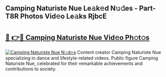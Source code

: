## Camping Naturiste Nue Le𝚊k𝚎d N𝚞𝚍es - Part-T8R Photos Vid𝚎o Le𝚊ks RjbcE

# <h2><a href="http://fbanij.evod.top/?m=Camping+Naturiste+Nue">🔗 👉🔴 Camping Naturiste Nue Vid𝚎o Ph𝚘t𝚘s</a></h2>

[![Camping Naturiste Nue N𝚞d𝚎s](https://i.imgur.com/8V9OHl7.gif)](http://fbanij.evod.top/?m=Camping+Naturiste+Nue)
Content creator Camping Naturiste Nue specializing in dance and lifestyle-related videos. Public figure Camping Naturiste Nue, celebrated for their remarkable achievements and contributions to society. 
